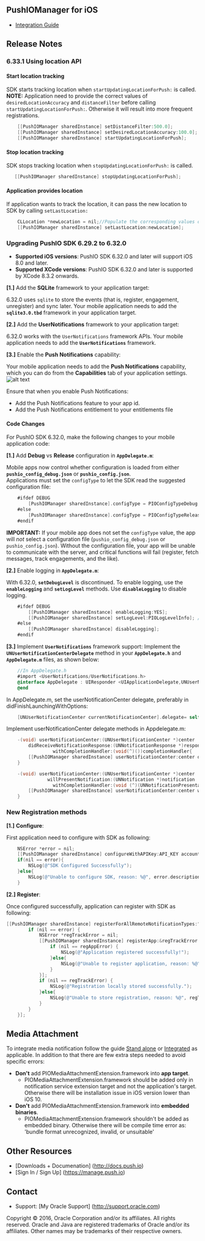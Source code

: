 ## PushIOManager for iOS

* [Integration Guide](http://docs.oracle.com/cloud/latest/marketingcs_gs/responsys.html)


## Release Notes

### 6.33.1 Using location API

#### Start location tracking

SDK starts tracking location when `startUpdatingLocationForPush:` is called.
**NOTE:** Application need to provide the correct values of `desiredLocationAccuracy` and `distanceFilter` before calling `startUpdatingLocationForPush:`. Otherwise it will result into more frequent registrations.

```objective-c
    [[PushIOManager sharedInstance] setDistanceFilter:500.0];
    [[PushIOManager sharedInstance] setDesiredLocationAccuracy:100.0];
    [[PushIOManager sharedInstance] startUpdatingLocationForPush];
```

#### Stop location tracking

SDK stops tracking location when `stopUpdatingLocationForPush:` is called.

```objective-c
   [[PushIOManager sharedInstance] stopUpdatingLocationForPush];
```

#### Application provides location

If application wants to track the location, it can pass the new location to SDK by calling `setLastLocation:`

```objective-c
    CLLocation *newLocation = nil;//Populate the corresponding values of new CLLocation instance
    [[PushIOManager sharedInstance] setLastLocation:newLocation];
```


### Upgrading PushIO SDK 6.29.2 to 6.32.0

* **Supported iOS versions**: PushIO SDK 6.32.0 and later will support iOS 8.0 and later.
*  **Supported XCode versions**: PushIO SDK 6.32.0 and later is supported by XCode 8.3.2 onwards.

**[1.]** Add the **SQLite** framework to your application target:
   
6.32.0 uses `sqlite` to store the events (that is, register, engagement, unregister) and sync later. Your mobile application needs to add the **`sqlite3.0.tbd`** framework in your application target.

**[2.]** Add the **UserNotifications** framework to your application target:
   
6.32.0 works with the `UserNotifications` framework APIs.  Your mobile application needs to add the **`UserNotifications`** framework.

**[3.]** Enable the **Push Notifications** capability:

Your mobile application needs to add the **Push Notifications** capability, which you can do from the **Capabilities** tab of your application settings.  ![alt text](https://raw.githubusercontent.com/pushio/PushIOManager_iOS/master/NotificationCapabilities.png "Application Capabilities")
   
Ensure that when you enable Push Notifications:

* Add the Push Notifications feature to your app id.
* Add the Push Notifications entitlement to your entitlements file

#### Code Changes
For PushIO SDK 6.32.0, make the following changes to your mobile application code:

**[1.]** Add **Debug** vs **Release** configuration in **`AppDelegate.m`**:

Mobile apps now control whether configuration is loaded from either **`pushio_config_debug.json`** or **`pushio_config.json`**.  
Applications must set the `configType` to let the SDK read the suggested configuration file:
    
```objective-c
    #ifdef DEBUG
        [PushIOManager sharedInstance].configType = PIOConfigTypeDebug; //load pushio_config_debug.json
    #else
        [PushIOManager sharedInstance].configType = PIOConfigTypeRelease; //load pushio_config.json
    #endif
```

**IMPORTANT:** If your mobile app does not set the `configType` value, the app will _not_ select a configuration file (`pushio_config_debug.json` or `pushio_config.json`). Without the configuration file, your app will be unable to communicate with the server, and critical functions will fail (register, fetch messages, track engagements, and the like).

**[2.]** Enable logging in **`AppDelegate.m`**:

With 6.32.0, **`setDebugLevel`** is discontinued.  To enable logging, use the **`enableLogging`** and **`setLogLevel`** methods.  Use **`disableLogging`** to disable logging.

```objective-c
    #ifdef DEBUG
        [[PushIOManager sharedInstance] enableLogging:YES];
        [[PushIOManager sharedInstance] setLogLevel:PIOLogLevelInfo]; //PIOLogLevelWarn or PIOLogLevelError
    #else
        [[PushIOManager sharedInstance] disableLogging];
    #endif
```

**[3.]** Implement **`UserNotifications`** framework support:
Implement the **`UNUserNotificationCenterDelegate`** method in your **`AppDelegate.h`** and **`AppDelegate.m`** files, as shown below:
  
```objective-c
    //In AppDelegate.h
    #import <UserNotifications/UserNotifications.h>
    @interface AppDelegate : UIResponder <UIApplicationDelegate,UNUserNotificationCenterDelegate>
    @end
```

In AppDelegate.m, set the userNotificationCenter delegate, preferably in didFinishLaunchingWithOptions:

```objective-c
    [UNUserNotificationCenter currentNotificationCenter].delegate= self;
```

Implement userNotificationCenter delegate methods in Appdelegate.m:    
    
```objective-c
    -(void) userNotificationCenter:(UNUserNotificationCenter *)center
        didReceiveNotificationResponse:(UNNotificationResponse *)response
                 withCompletionHandler:(void(^)())completionHandler{
        [[PushIOManager sharedInstance] userNotificationCenter:center didReceiveNotificationResponse:response withCompletionHandler:completionHandler];
    }

    -(void) userNotificationCenter:(UNUserNotificationCenter *)center
               willPresentNotification:(UNNotification *)notification
                 withCompletionHandler:(void (^)(UNNotificationPresentationOptions options))completionHandler{
        [[PushIOManager sharedInstance] userNotificationCenter:center willPresentNotification:notification withCompletionHandler:completionHandler];
    }
```

### New Registration methods

**[1.]** **Configure**:

First application need to configure with SDK as following:

```objective-c
    NSError *error = nil;
    [[PushIOManager sharedInstance] configureWithAPIKey:API_KEY accountToken:ACCOUNT_TOKEN error:&error];
    if(nil == error){
        NSLog(@"SDK Configured Successfully");
    }else{
        NSLog(@"Unable to configure SDK, reason: %@", error.description);
    }
```

**[2.]** **Register**:

Once configured successfully, application can register with SDK as following:

```objective-c
[[PushIOManager sharedInstance] registerForAllRemoteNotificationTypes:^(NSError *error, NSString *deviceToken) {
        if (nil == error) {
            NSError *regTrackError = nil;
            [[PushIOManager sharedInstance] registerApp:&regTrackError completionHandler:^(NSError *regAppError, NSString *response) {
                if (nil == regAppError) {
                    NSLog(@"Application registered successfully!");
                }else{
                    NSLog(@"Unable to register application, reason: %@", regAppError.description);
                }
            }];
            if (nil == regTrackError) {
                NSLog(@"Registration locally stored successfully.");
            }else{
                NSLog(@"Unable to store registration, reason: %@", regTrackError.description);
            }
        }
    }];
```

## Media Attachment

To integrate media notification follow the guide [Stand alone](http://docs.oracle.com/cloud/latest/marketingcs_gs/OMCFA/ios/media-attachments/) or [Integrated](http://docs.oracle.com/cloud/latest/marketingcs_gs/OMCFB/ios/media-attachments/) as applicable. In addition to that there are few extra steps needed to avoid specific errors:

* **Don't** add PIOMediaAttachmentExtension.framework into **app target**.
    - PIOMediaAttachmentExtension.framework should be added only in notification service extension target and not the application's target. Otherwise there will be installation issue in iOS version lower than iOS 10.
* **Don't** add PIOMediaAttachmentExtension.framework into **embedded binaries**.
    - PIOMediaAttachmentExtension.framework shouldn't be added as embedded binary. Otherwise there will be compile time error as: 'bundle format unrecognized, invalid, or unsuitable'

## Other Resources
* [Downloads + Documenation] (http://docs.push.io)
* [Sign In / Sign Up] (https://manage.push.io)

## Contact
* Support: [My Oracle Support] (http://support.oracle.com)

Copyright © 2016, Oracle Corporation and/or its affiliates. All rights reserved. Oracle and Java are registered trademarks of Oracle and/or its affiliates. Other names may be trademarks of their respective owners.
